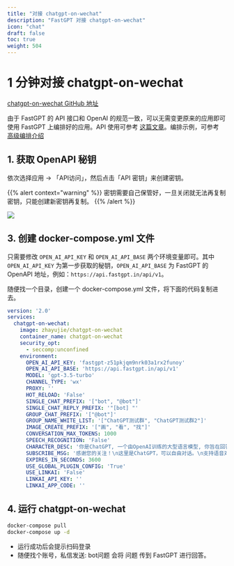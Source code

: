 ```yaml
---
title: "对接 chatgpt-on-wechat"
description: "FastGPT 对接 chatgpt-on-wechat"
icon: "chat"
draft: false
toc: true
weight: 504
---
```


# 1 分钟对接 chatgpt-on-wechat

[chatgpt-on-wechat GitHub 地址](https://github.com/zhayujie/chatgpt-on-wechat)

由于 FastGPT 的 API 接口和 OpenAI 的规范一致，可以无需变更原来的应用即可使用 FastGPT 上编排好的应用。API 使用可参考 [这篇文章](/docs/use-cases/openapi/)。编排示例，可参考 [高级编排介绍](/docs/workflow/intro)

## 1. 获取 OpenAPI 秘钥

依次选择应用 -> 「API访问」，然后点击「API 密钥」来创建密钥。

{{% alert context="warning" %}}
密钥需要自己保管好，一旦关闭就无法再复制密钥，只能创建新密钥再复制。
{{% /alert %}}

![](/imgs/fastgpt-api.jpg)


## 3. 创建 docker-compose.yml 文件

只需要修改 `OPEN_AI_API_KEY` 和 `OPEN_AI_API_BASE` 两个环境变量即可。其中 `OPEN_AI_API_KEY` 为第一步获取的秘钥，`OPEN_AI_API_BASE` 为 FastGPT 的 OpenAPI 地址，例如：`https://api.fastgpt.in/api/v1`。

随便找一个目录，创建一个 docker-compose.yml 文件，将下面的代码复制进去。

```yml
version: '2.0'
services:
  chatgpt-on-wechat:
    image: zhayujie/chatgpt-on-wechat
    container_name: chatgpt-on-wechat
    security_opt:
      - seccomp:unconfined
    environment:
      OPEN_AI_API_KEY: 'fastgpt-z51pkjqm9nrk03a1rx2funoy'
      OPEN_AI_API_BASE: 'https://api.fastgpt.in/api/v1'
      MODEL: 'gpt-3.5-turbo'
      CHANNEL_TYPE: 'wx'
      PROXY: ''
      HOT_RELOAD: 'False'
      SINGLE_CHAT_PREFIX: '["bot", "@bot"]'
      SINGLE_CHAT_REPLY_PREFIX: '"[bot] "'
      GROUP_CHAT_PREFIX: '["@bot"]'
      GROUP_NAME_WHITE_LIST: '["ChatGPT测试群", "ChatGPT测试群2"]'
      IMAGE_CREATE_PREFIX: '["画", "看", "找"]'
      CONVERSATION_MAX_TOKENS: 1000
      SPEECH_RECOGNITION: 'False'
      CHARACTER_DESC: '你是ChatGPT, 一个由OpenAI训练的大型语言模型, 你旨在回答并解决人们的任何问题，并且可以使用多种语言与人交流。'
      SUBSCRIBE_MSG: '感谢您的关注！\n这里是ChatGPT，可以自由对话。\n支持语音对话。\n支持图片输入。\n支持图片输出，画字开头的消息将按要求创作图片。\n支持tool、角色扮演和文字冒险等丰富的插件。\n输入{trigger_prefix}#help 查看详细指令。'
      EXPIRES_IN_SECONDS: 3600
      USE_GLOBAL_PLUGIN_CONFIG: 'True'
      USE_LINKAI: 'False'
      LINKAI_API_KEY: ''
      LINKAI_APP_CODE: ''

```

## 4. 运行 chatgpt-on-wechat

```bash
docker-compose pull
docker-compose up -d
```

* 运行成功后会提示扫码登录
* 随便找个账号，私信发送: bot问题  会将 问题 传到 FastGPT 进行回答。